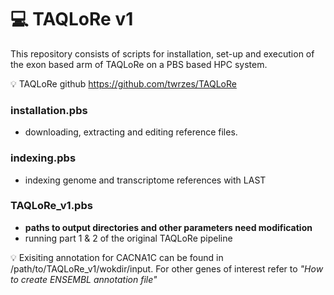 # 💻  TAQLoRe v1 #

This repository consists of scripts for installation, set-up and execution of the exon based arm of TAQLoRe on a PBS based HPC system.

💡 TAQLoRe github https://github.com/twrzes/TAQLoRe



### installation.pbs ###
- downloading, extracting and editing reference files. 

### indexing.pbs ###
- indexing genome and transcriptome references with LAST

### TAQLoRe_v1.pbs ###
- __paths to output directories and other parameters need modification__
- running part 1 & 2 of the original TAQLoRe pipeline 


💡 Exisiting annotation for CACNA1C can be found in /path/to/TAQLoRe_v1/wokdir/input. For other genes of interest refer to       _"How to create ENSEMBL annotation file"_
